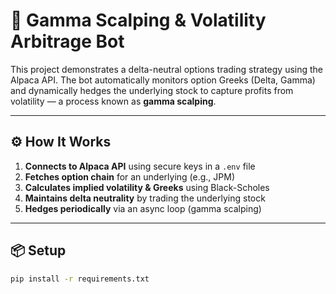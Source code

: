# 🧠 Gamma Scalping & Volatility Arbitrage Bot

This project demonstrates a delta-neutral options trading strategy using the Alpaca API.
The bot automatically monitors option Greeks (Delta, Gamma) and dynamically hedges the underlying stock
to capture profits from volatility — a process known as **gamma scalping**.

---

## ⚙️ How It Works

1. **Connects to Alpaca API** using secure keys in a `.env` file  
2. **Fetches option chain** for an underlying (e.g., JPM)  
3. **Calculates implied volatility & Greeks** using Black-Scholes  
4. **Maintains delta neutrality** by trading the underlying stock  
5. **Hedges periodically** via an async loop (gamma scalping)

---

## 📦 Setup

```bash
pip install -r requirements.txt
